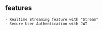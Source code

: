 ## features

    - Realtime Streaming feature with "Stream"
    - Secure User Authentication with JWT
